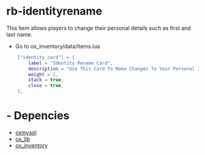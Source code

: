 # rb-identityrename
This item allows players to change their personal details such as first and last name.

- Go to ox_inventory/data/items.lua
```lua
    ["identity_card"] = {
        label = "Identity Rename Card",
        description = "Use This Card To Make Changes To Your Personal Information",
        weight = 1,
        stack = true,
        close = true,
    },
```
# - Depencies
  - [oxmysql](<https://github.com/overextended/oxmysql>)
  - [ox_lib](<https://github.com/overextended/ox_lib>)
  - [ox_inventory](<https://github.com/overextended/ox_inventory>)
